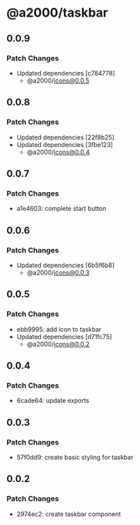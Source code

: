 # @a2000/taskbar

## 0.0.9

### Patch Changes

- Updated dependencies [c784778]
  - @a2000/icons@0.0.5

## 0.0.8

### Patch Changes

- Updated dependencies [22f8b25]
- Updated dependencies [3fbe123]
  - @a2000/icons@0.0.4

## 0.0.7

### Patch Changes

- a1e4603: complete start button

## 0.0.6

### Patch Changes

- Updated dependencies [6b5f6b8]
  - @a2000/icons@0.0.3

## 0.0.5

### Patch Changes

- ebb9995: add icon to taskbar
- Updated dependencies [d71fc75]
  - @a2000/icons@0.0.2

## 0.0.4

### Patch Changes

- 6cade64: update exports

## 0.0.3

### Patch Changes

- 57f0dd9: create basic styling for taskbar

## 0.0.2

### Patch Changes

- 2974ec2: create taskbar component
